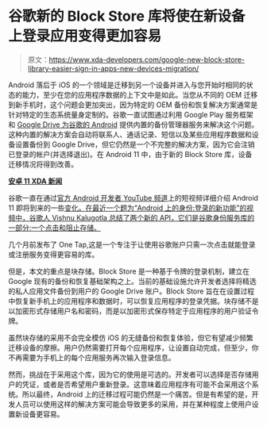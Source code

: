 # 谷歌新的 Block Store 库将使在新设备上登录应用变得更加容易

> 原文：<https://www.xda-developers.com/google-new-block-store-library-easier-sign-in-apps-new-devices-migration/>

Android 落后于 iOS 的一个领域是迁移到另一个设备并进入与您开始时相同的状态的能力，至少在您的应用程序数据的上下文中是如此。当您从不同的 OEM 迁移到新手机时，这个问题会更加突出，因为特定的 OEM 备份和恢复解决方案通常是针对特定的生态系统量身定制的。谷歌一直试图通过利用 Google Play 服务框架和 [Google Drive 为谷歌的 Android](https://www.xda-developers.com/android-pie-manual-google-drive-backup/) 提供内置的备份管理器服务来解决这个问题。这种内置的解决方案会自动将联系人、通话记录、短信以及某些应用程序数据和设备设置备份到 Google Drive，但它仍然是一个不完整的解决方案，因为它会注销已登录的帐户(并选择退出)。在 Android 11 中，由于新的 Block Store 库，设备迁移情况将得到改善。

**[安卓 11 XDA 新闻](https://www.xda-developers.com/tag/android-11/)**

谷歌一直在通过[官方 Android 开发者 YouTube 频道](https://www.youtube.com/channel/UCVHFbqXqoYvEWM1Ddxl0QDg)上的短视频详细介绍 Android 11 即将到来的一些[变化。在最近一个题为“Android 上的身份:登录的新功能”的视频中，谷歌人 Vishnu Kalugotla 总结了两个新的 API，它们是谷歌身份服务库的一部分:一个点击和阻止存储。](https://www.xda-developers.com/android-11-beta-1-update-live-google-pixel-2-3-3a-4-xl-device-controls-api-quick-settings-media-controls/)

几个月前发布了 One Tap,这是一个专注于让使用谷歌账户只需一次点击就能登录或注册服务变得更容易的库。

但是，本文的重点是块存储。Block Store 是一种基于令牌的登录机制，建立在 Google 现有的备份和恢复基础架构之上。当前的基础设施允许开发者选择将精选的私人应用文件备份到用户的 Google Drive 账户。Block Store 旨在在设置过程中恢复新手机上的应用程序和数据时，可以恢复应用程序的登录凭据。块存储不是以加密形式存储用户名和密码，而是以加密形式保存特定于应用程序的用户验证令牌。

虽然块存储的采用不会完全模仿 iOS 的无缝备份和恢复体验，但它有望减少频繁迁移设备的摩擦。用户仍然需要打开每个应用程序，让设置自动完成，但至少，你不再需要为手机上的每个应用服务再次输入登录信息。

然而，挑战在于采用这个库，因为它的使用是可选的。开发者可以选择是否存储用户的凭证，或者是否希望用户重新登录。这意味着应用程序有可能不会采用这个系统。所以最终，Android 上的迁移过程可能仍然是一个痛苦。但是有希望的是，开发人员可以使用这样的解决方案可能会导致更多的采用，并在某种程度上使用户设置新设备更容易。